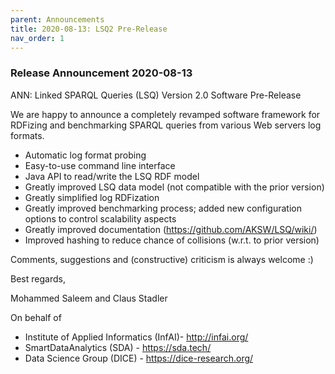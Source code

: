 ```yaml
---
parent: Announcements
title: 2020-08-13: LSQ2 Pre-Release
nav_order: 1
---
```


### Release Announcement 2020-08-13

ANN: Linked SPARQL Queries (LSQ) Version 2.0 Software Pre-Release

We are happy to announce a completely revamped software framework for RDFizing and benchmarking SPARQL queries from
various Web servers log formats.

* Automatic log format probing
* Easy-to-use command line interface
* Java API to read/write the LSQ RDF model
* Greatly improved LSQ data model (not compatible with the prior version)
* Greatly simplified log RDFization
* Greatly improved benchmarking process; added new configuration options to control scalability aspects
* Greatly improved documentation (https://github.com/AKSW/LSQ/wiki/)
* Improved hashing to reduce chance of collisions (w.r.t. to prior version)

Comments, suggestions and (constructive) criticism is always welcome :)

Best regards,

Mohammed Saleem and Claus Stadler

On behalf of
* Institute of Applied Informatics (InfAI)- http://infai.org/
* SmartDataAnalytics (SDA) - https://sda.tech/
* Data Science Group (DICE) - https://dice-research.org/

